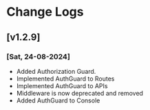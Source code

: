 # Change Logs

## [v1.2.9]

### [Sat, 24-08-2024]

- Added Authorization Guard.
- Implemented AuthGuard to Routes
- Implemented AuthGuard to APIs
- Middleware is now deprecated and removed
- Added AuthGuard to Console